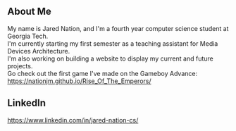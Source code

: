 ## About Me
My name is Jared Nation, and I'm a fourth year computer science student at Georgia Tech. <br>
I'm currently starting my first semester as a teaching assistant for Media Devices Architecture. <br>
I'm also working on building a website to display my current and future projects. <br>
Go check out the first game I've made on the Gameboy Advance: https://nationjm.github.io/Rise_Of_The_Emperors/

## LinkedIn
https://www.linkedin.com/in/jared-nation-cs/
